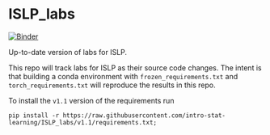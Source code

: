 # ISLP_labs

[![Binder](https://mybinder.org/badge_logo.svg)](https://mybinder.org/v2/gh/intro-stat-learning/ISLP_labs/v1.1)

Up-to-date version of labs for ISLP.

This repo will track labs for ISLP as their source code changes.  The
intent is that building a conda environment with
`frozen_requirements.txt` and `torch_requirements.txt` will reproduce
the results in this repo.

To install the `v1.1` version of the requirements run

```
pip install -r https://raw.githubusercontent.com/intro-stat-learning/ISLP_labs/v1.1/requirements.txt;
```
